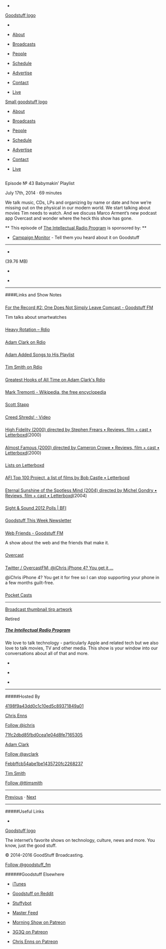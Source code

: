 

-
[Goodstuff logo](http://www.goodstuff.fm/)[](/assets/goodstuff_logo-17c1fe6f378352de5d7345f76152130b.svg)

-


-  [About](/about)

-  [Broadcasts](/broadcasts)

-  [People](/people)

-  [Schedule](/schedule)

-  [Advertise](/advertise)

-  [Contact](/contact)

-  [Live](/live)


[Small goodstuff logo](http://www.goodstuff.fm/)[](/assets/small_goodstuff_logo-bf032e72b9ec41494f4d90905f1ad619.svg)


-  [About](/about)

-  [Broadcasts](/broadcasts)

-  [People](/people)

-  [Schedule](/schedule)

-  [Advertise](/advertise)

-  [Contact](/contact)

-  [Live](/live)


##
Episode № 43
Babymakin’ Playlist


July 17th, 2014
·
69
minutes


We talk music, CDs, LPs and organizing by name or date and how we’re missing out on the physical in our modern world. We start talking about movies Tim needs to watch. And we discuss Marco Arment’s new podcast app Overcast and wonder where the heck this show has gone.


**
This episode of
[The Intellectual Radio Program](/tirp)
is sponsored by:
**


-  [Campaign Monitor](http://www.campaignmonitor.com/) - Tell them you heard about it on Goodstuff


------------------------------


-
[](https://goodstuffs3.s3.amazonaws.com/uploads/tirp-43.mp3)(39.76 MB)

-
[](http://twitter.com/intent/tweet?text=The%20Intellectual%20Radio%20Program%20%E2%84%96%2043%20on%20@goodstuff_fm%20-%20http://goodstuff.fm/tirp/43)

-
[](http://www.facebook.com/sharer/sharer.php?u=http://goodstuff.fm/tirp/43)


------------------------------


####Links and Show Notes

#####
[For the Record #2: One Does Not Simply Leave Comcast - Goodstuff FM](http://goodstuff.fm/ftr/2)


Tim talks about smartwatches


#####
[Heavy Rotation – Rdio](http://www.rdio.com/)


#####
[Adam Clark on Rdio](http://www.rdio.com/people/avclark/)


#####
[Adam Added Songs to His Playlist](http://glui.me/?i=4iup37hfexw3xww/2014-07-17_at_1.08_PM.png/)


#####
[Tim Smith on Rdio](http://www.rdio.com/people/ttimsmith/)


#####
[Greatest Hooks of All Time on Adam Clark's Rdio](http://www.rdio.com/people/avclark/playlists/1303267/Greatest_Hooks_of_All_Time/)


#####
[Mark Tremonti - Wikipedia, the free encyclopedia](http://en.wikipedia.org/wiki/Mark_Tremonti)


#####
[Scott Stapp](http://www.myplay.com/files/brightcove_stills/489591_39280311001.jpg)


#####
[Creed Shreds! - Video](http://www.ebaumsworld.com/video/watch/80793919/)


#####
[High Fidelity (2000) directed by Stephen Frears • Reviews, film + cast • Letterboxd](http://letterboxd.com/film/high-fidelity/)(2000)


#####
[Almost Famous (2000) directed by Cameron Crowe • Reviews, film + cast • Letterboxd](http://letterboxd.com/film/almost-famous/)(2000)


#####
[Lists on Letterboxd](http://letterboxd.com/lists/)


#####
[AFI Top 100 Project, a list of films by Bob Castle • Letterboxd](http://letterboxd.com/castlerob18/list/afi-top-100-project/)


#####
[Eternal Sunshine of the Spotless Mind (2004) directed by Michel Gondry • Reviews, film + cast • Letterboxd](http://letterboxd.com/film/eternal-sunshine-of-the-spotless-mind/)(2004)


#####
[Sight & Sound 2012 Polls | BFI](http://explore.bfi.org.uk/sightandsoundpolls/2012/)


#####
[Goodstuff This Week Newsletter](http://createsend.com/t/d-0F89B32B421BBA65)


#####
[Web Friends - Goodstuff FM](http://goodstuff.fm/webfriends)


A show about the web and the friends that make it.


#####
[Overcast](https://overcast.fm/)


#####
[Twitter / OvercastFM: @iChris iPhone 4? You get it ...](https://twitter.com/OvercastFM/status/489507753807736832)


@iChris iPhone 4? You get it for free so I can stop supporting your phone in a few months guilt-free.


#####
[Pocket Casts](https://itunes.apple.com/ca/app/pocket-casts/id414834813?mt=8&uo=4&at=10l4Ki)


------------------------------


[Broadcast thumbnail tirp artwork](/tirp)[](https://goodstuffs3.s3.amazonaws.com/uploads/broadcast/image/15/broadcast_thumbnail_tirp_artwork.png)

Retired


##### [The Intellectual Radio Program](/tirp)


We love to talk technology - particularly Apple and related tech but we also love to talk movies, TV and other media. This show is your window into our conversations about all of that and more.

-
[](https://itunes.apple.com/us/podcast/intellectual-radio-program/id682246844)

-
[](/tirp/feed)

-
[](mailto:chris@goodstuff.fm?cc=sponsorship%40goodstuff.fm&subject=%5BGoodStuff%20FM%5D%20Sponsorship%20Inquiry%20for%20The%20Intellectual%20Radio%20Program)


------------------------------


#####Hosted By


[4198f9a43dd0c1c10ed5c89371849a01](/people/chris-enns)[](http://gravatar.com/avatar/4198f9a43dd0c1c10ed5c89371849a01.png?s=300&r=pg)

[Chris Enns](/people/chris-enns)


[Follow @ichris](https://twitter.com/ichris)


[71fc2dbd85fbd0cea1e04d8fe7165305](/people/avclark)[](http://gravatar.com/avatar/71fc2dbd85fbd0cea1e04d8fe7165305.png?s=300&r=pg)

[Adam Clark](/people/avclark)


[Follow @avclark](https://twitter.com/avclark)


[Febbffcb54abe1be1435720fc2268237](/people/ttimsmith)[](http://gravatar.com/avatar/febbffcb54abe1be1435720fc2268237.png?s=300&r=pg)

[Tim Smith](/people/ttimsmith)


[Follow @ttimsmith](https://twitter.com/ttimsmith)


------------------------------


[Previous](/tirp/42)
·
[Next](/tirp/44)


------------------------------


#####Useful Links

-
[](mailto:chris@goodstuff.fm?subject=%5BGoodstuff%20FM%5D%20Feedback%20for%20The%20Intellectual%20Radio%20Program)


[Goodstuff logo](http://www.goodstuff.fm/)[](/assets/goodstuff_logo-17c1fe6f378352de5d7345f76152130b.svg)


The internet’s favorite shows on technology, culture, news and more. You know, just the good stuff.


© 2014–2016 GoodStuff Broadcasting.

[Follow @goodstuff_fm](https://twitter.com/goodstufffm)


######Goodstuff Elsewhere

-  [iTunes](https://itunes.apple.com/us/artist/goodstuff-fm/id843385597?mt=2)

-  [Goodstuff on Reddit](https://www.reddit.com/r/Goodstuff_fm/)

-  [Stuffybot](http://stuffybot.goodstuff.fm)

-  [Master Feed](/master/feed)

-  [Morning Show on Patreon](https://www.patreon.com/morningshow)

-  [3G3Q on Patreon](https://www.patreon.com/3g3q)

-  [Chris Enns on Patreon](https://www.patreon.com/ichris)
